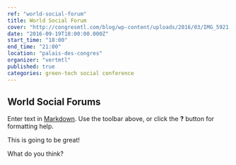 ```yaml
---
ref: "world-social-forum"
title: World Social Forum
cover: "http://congresmtl.com/blog/wp-content/uploads/2016/03/IMG_5921.jpg"
date: "2016-09-19T18:00:00.000Z"
start_time: "18:00"
end_time: "21:00"
location: "palais-des-congres"
organizer: "vertmtl"
published: true
categories: green-tech social conference
---
```

## World Social Forums

Enter text in [Markdown](http://daringfireball.net/projects/markdown/). Use the toolbar above, or click the **?** button for formatting help.

This is going to be great!

What do you think?
